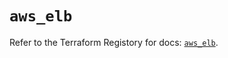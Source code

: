# `aws_elb`

Refer to the Terraform Registory for docs: [`aws_elb`](https://registry.terraform.io/providers/hashicorp/aws/5.16.0/docs/resources/elb).
